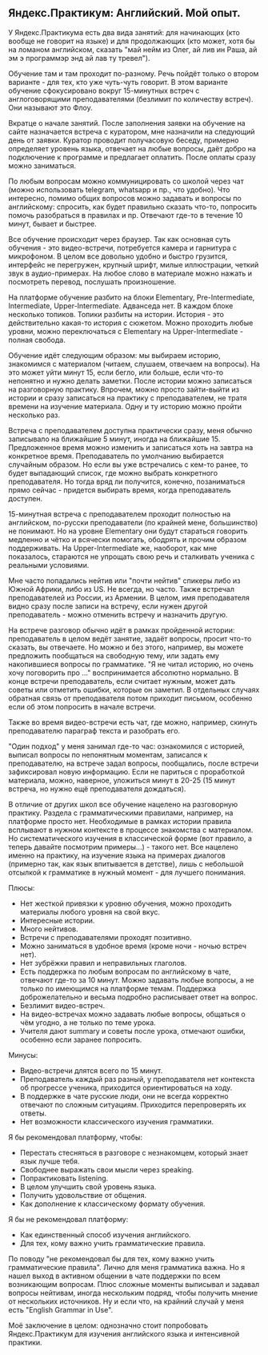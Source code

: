 ## Яндекс.Практикум: Английский. Мой опыт.

У Яндекс.Практикума есть два вида занятий: для начинающих (кто вообще не говорит на языке) и для продолжающих (кто может, хотя бы на ломаном английском, сказать "май нейм из Олег, ай лив ин Раша, ай эм э программэр энд ай лав ту тревел").

Обучение там и там проходит по-разному. Речь пойдёт только о втором варианте - для тех, кто уже чуть-чуть говорит. В этом варианте обучение сфокусировано вокруг 15-минутных встреч с англоговорящими преподавателями (безлимит по количеству встреч). Они называют это Флоу.

Вкратце о начале занятий. После заполнения заявки на обучение на сайте назначается встреча с куратором, мне назначили на следующий день от заявки. Куратор проводит получасовую беседу, примерно определяет уровень языка, отвечает на любые вопросы, даёт добро на подключение к программе и предлагает оплатить. После оплаты сразу можно заниматься.

По любым вопросам можно коммуницировать со школой через чат (можно использовать telegram, whatsapp и пр., что удобно). Что интересно, помимо общих вопросов можно задавать и вопросы по английскому: спросить, как будет правильно сказать что-то, попросить помочь разобраться в правилах и пр. Отвечают где-то в течение 10 минут, бывает и быстрее.

Все обучение происходит через браузер. Так как основная суть обучения - это видео-встречи, потребуется камера и гарнитура с микрофоном. В целом все довольно удобно и быстро грузится, интерфейс не перегружен, крупный шрифт, милые иллюстрации, четкий звук в аудио-примерах. На любое слово в материале можно нажать и посмотреть перевод, послушать произношение. 

На платформе обучение разбито на блоки Elementary, Pre-Intermediate, Intermediate, Upper-Intermediate. Адванседа нет. В каждом блоке несколько топиков. Топики разбиты на истории. История - это действительно какая-то история с сюжетом. Можно проходить любые уровни, можно переключаться с Elementary на Upper-Intermediate - полная свобода.

Обучение идёт следующим образом: мы выбираем историю, знакомимся с материалом (читаем, слушаем, отвечаем на вопросы). На это может уйти минут 15, если бегло, или больше, если что-то непонятно и нужно делать заметки. После истории можно записаться на разговорную практику. Впрочем, можно просто зайти-выйти из истории и сразу записаться на практику с преподавателем, не тратя времени на изучение материала. Одну и ту историю можно пройти несколько раз.

Встреча с преподавателем доступна практически сразу, меня обычно записывало на ближайшие 5 минут, иногда на ближайшие 15. Предложенное время можно изменить и записаться хоть на завтра на конкретное время. Преподаватель по умолчанию выбирается случайным образом. Но если вы уже встречались с кем-то ранее, то будет выпадающий список, где можно выбрать конкретного преподавателя. Но тогда вряд ли получится, конечно, позаниматься прямо сейчас - придется выбирать время, когда преподаватель доступен.

15-минутная встреча с преподавателем проходит полностью на английском, по-русски преподаватели (по крайней мене, большинство) не понимают. Но на уровне Elementary они будут стараться говорить медленно и чётко и всячески помогать, ободрять и прочим образом поддерживать. На Upper-Intermediate же, наоборот, как мне показалось, стараются не упрощать свою речь и сталкивать ученика с реальными условиями.

Мне часто попадались нейтив или "почти нейтив" спикеры либо из Южной Африки, либо из US. Не всегда, но часто. Также встречал преподавателей из России, из Армении. В целом, имя преподавателя видно сразу после записи на встречу, если нужен другой преподаватель - можно отменить встречу и назначить другую.

На встрече разговор обычно идёт в рамках пройденной истории: преподаватель в целом ведёт занятие, задаёт вопросы, просит что-то сказать, вы отвечаете. Но можно и без этого, например, вы можете предложить пообщаться на свободную тему, или задать ему накопившиеся вопросы по грамматике. "Я не читал историю, но очень хочу поговорить про ..." воспринимается абсолютно нормально. В конце встречи преподаватель, если считает нужным, может дать советы или отметить ошибки, которые он заметил. В отдельных случаях обратная связь от преподавателя потом приходит письмом, особенно если об этом попросить в начале встречи. 

Также во время видео-встречи есть чат, где можно, например, скинуть преподавателю параграф текста и разобрать его.

"Один подход" у меня занимал где-то час: ознакомился с историей, выписал вопросы по непонятным моментам, записался к преподавателю, на встрече задал вопросы, пообщались, после встречи зафиксировал новую информацию. Если не париться с проработкой материала, можно, наверное, уложиться минут в 20-25 (15 минут встреча, но нужно ещё преподавателя дождаться).

В отличие от других школ все обучение нацелено на разговорную практику. Раздела с грамматическими правилами, например, на платформе просто нет. Необходимые в рамках истории правила всплывают в нужном контексте в процессе знакомства с материалом. Но систематического изучения в классической форме (вот правило, а теперь давайте посмотрим примеры...) - такого нет. Все нацелено именно на практику, на изучение языка на примерах диалогов (примерно так, как язык впитывается в детстве), лишь с небольшой отсылкой к грамматике в нужный момент - для лучшего понимания.



Плюсы:

* Нет жесткой привязки к уровню обучения, можно проходить материалы любого уровня на свой вкус.
* Интересные истории.
* Много нейтивов.
* Встречи с преподавателями проходят позитивно.
* Можно заниматься в удобное время (кроме ночи - ночью встреч нет).
* Нет зубрёжки правил и неправильных глаголов.
* Есть поддержка по любым вопросам по английскому в чате, отвечают где-то за 10 минут. Можно задавать любые вопросы, а не только по имеющимся на платформе темам. Поддержка доброжелательно и весьма подробно расписывает ответ на вопрос.
* Безлимит видео-встреч.
* На видео-встречах можно задавать любые вопросы, общаться о чём угодно, а не только по теме урока.
* Учителя дают summary и советы после урока, отмечают ошибки, особенно если заранее попросить.

Минусы:

* Видео-встречи длятся всего по 15 минут.
* Преподаватель каждый раз разный, у преподавателя нет контекста об прогрессе ученика, приходится ориентироваться на ходу.
* В поддержке в чате русские люди, они не всегда корректно отвечают по сложным ситуациям. Приходится перепроверять их ответы.
* Нет возможности классического изучения грамматики.

Я бы рекомендовал платформу, чтобы:

* Перестать стесняться в разговоре с незнакомцем, который знает язык лучше тебя.
* Свободнее выражать свои мысли через speaking.
* Попрактиковать listening.
* В целом улучшить свой уровень языка.
* Получить удовольствие от общения.
* Как дополнение к классическому формату обучения.

Я бы не рекомендовал платформу:

* Как единственный способ изучения английского.
* Для тех, кому важно учить грамматические правила.

По поводу "не рекомендовал бы для тех, кому важно учить грамматические правила". Лично для меня грамматика важна. Но я нашел выход в активном общении в чате поддержки по всем возникающим вопросам. Плюс сложные моменты выписывал и задавал вопросы нейтивам, иногда нескольким подряд, чтобы получить мнение от нескольких источников. Ну и если что, на крайний случай у меня есть "English Grammar in Use".

Моё заключение в целом: однозначно стоит попробовать Яндекс.Практикум для изучения английского языка и интенсивной практики.
